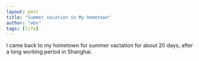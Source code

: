 ```yaml
---
layout: post
title: "Summer Vacation in My Hometown"
author: "wbx"
tags: [life]
---
```


I came back to my hometown for summer vactation for about 20 days, after a long working period in Shanghai.
